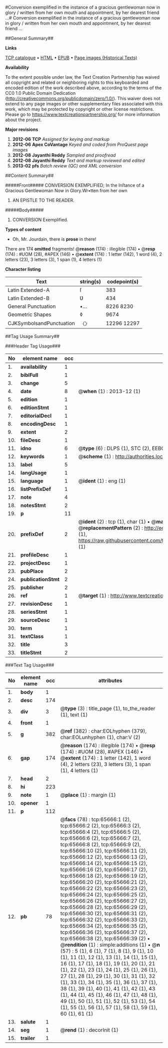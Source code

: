 #Conversion exemplified in the instance of a gracious gentlewoman now in glory / written from her own mouth and appointment, by her dearest friend ...#
Conversion exemplified in the instance of a gracious gentlewoman now in glory / written from her own mouth and appointment, by her dearest friend ...

##General Summary##

**Links**

[TCP catalogue](http://www.ota.ox.ac.uk/tcp/)  • 
[HTML](http://tei.it.ox.ac.uk/tcp/Texts-HTML/free/A34/A34389.html)  • 
[EPUB](http://tei.it.ox.ac.uk/tcp/Texts-EPUB/free/A34/A34389.epub) • 
[Page images (Historical Texts)](https://historicaltexts.jisc.ac.uk/eebo-12681206e)

**Availability**

To the extent possible under law, the Text Creation Partnership has waived all copyright and related or neighboring rights to this keyboarded and encoded edition of the work described above, according to the terms of the CC0 1.0 Public Domain Dedication (http://creativecommons.org/publicdomain/zero/1.0/). This waiver does not extend to any page images or other supplementary files associated with this work, which may be protected by copyright or other license restrictions. Please go to https://www.textcreationpartnership.org/ for more information about the project.

**Major revisions**

1. __2012-06__ __TCP__ *Assigned for keying and markup*
1. __2012-06__ __Apex CoVantage__ *Keyed and coded from ProQuest page images*
1. __2012-08__ __Jayanthi Reddy__ *Sampled and proofread*
1. __2012-08__ __Jayanthi Reddy__ *Text and markup reviewed and edited*
1. __2013-02__ __pfs__ *Batch review (QC) and XML conversion*

##Content Summary##

#####Front#####
CONVERSION EXEMPLIFIED; In the Inſtance of a Gracious Gentlewoman Now in Glory.Wr•tten from her own 
1. AN EPISTLE TO THE READER.

#####Body#####

1. CONVERSION Exemplified.

**Types of content**

  * Oh, Mr. Jourdain, there is **prose** in there!

There are 174 **omitted** fragments! 
 @__reason__ (174) : illegible (174)  •  @__resp__ (174) : #UOM (28), #APEX (146)  •  @__extent__ (174) : 1 letter (142), 1 word (4), 2 letters (23), 3 letters (3), 1 span (1), 4 letters (1)

**Character listing**


|Text|string(s)|codepoint(s)|
|---|---|---|
|Latin Extended-A|ſ|383|
|Latin Extended-B|Ʋ|434|
|General Punctuation|•…|8226 8230|
|Geometric Shapes|◊|9674|
|CJKSymbolsandPunctuation|〈〉|12296 12297|

##Tag Usage Summary##

###Header Tag Usage###

|No|element name|occ|attributes|
|---|---|---|---|
|1.|__availability__|1||
|2.|__biblFull__|1||
|3.|__change__|5||
|4.|__date__|8| @__when__ (1) : 2013-12 (1)|
|5.|__edition__|1||
|6.|__editionStmt__|1||
|7.|__editorialDecl__|1||
|8.|__encodingDesc__|1||
|9.|__extent__|2||
|10.|__fileDesc__|1||
|11.|__idno__|6| @__type__ (6) : DLPS (1), STC (2), EEBO-CITATION (1), OCLC (1), VID (1)|
|12.|__keywords__|1| @__scheme__ (1) : http://authorities.loc.gov/ (1)|
|13.|__label__|5||
|14.|__langUsage__|1||
|15.|__language__|1| @__ident__ (1) : eng (1)|
|16.|__listPrefixDef__|1||
|17.|__note__|4||
|18.|__notesStmt__|2||
|19.|__p__|11||
|20.|__prefixDef__|2| @__ident__ (2) : tcp (1), char (1)  •  @__matchPattern__ (2) : ([0-9\-]+):([0-9IVX]+) (1), (.+) (1)  •  @__replacementPattern__ (2) : http://eebo.chadwyck.com/downloadtiff?vid=$1&page=$2 (1), https://raw.githubusercontent.com/textcreationpartnership/Texts/master/tcpchars.xml#$1 (1)|
|21.|__profileDesc__|1||
|22.|__projectDesc__|1||
|23.|__pubPlace__|2||
|24.|__publicationStmt__|2||
|25.|__publisher__|2||
|26.|__ref__|1| @__target__ (1) : http://www.textcreationpartnership.org/docs/. (1)|
|27.|__revisionDesc__|1||
|28.|__seriesStmt__|1||
|29.|__sourceDesc__|1||
|30.|__term__|1||
|31.|__textClass__|1||
|32.|__title__|3||
|33.|__titleStmt__|2||


###Text Tag Usage###

|No|element name|occ|attributes|
|---|---|---|---|
|1.|__body__|1||
|2.|__desc__|174||
|3.|__div__|3| @__type__ (3) : title_page (1), to_the_reader (1), text (1)|
|4.|__front__|1||
|5.|__g__|382| @__ref__ (382) : char:EOLhyphen (379), char:EOLunhyphen (1), char:V (2)|
|6.|__gap__|174| @__reason__ (174) : illegible (174)  •  @__resp__ (174) : #UOM (28), #APEX (146)  •  @__extent__ (174) : 1 letter (142), 1 word (4), 2 letters (23), 3 letters (3), 1 span (1), 4 letters (1)|
|7.|__head__|2||
|8.|__hi__|223||
|9.|__note__|1| @__place__ (1) : margin (1)|
|10.|__opener__|1||
|11.|__p__|112||
|12.|__pb__|78| @__facs__ (78) : tcp:65666:1 (2), tcp:65666:2 (2), tcp:65666:3 (2), tcp:65666:4 (2), tcp:65666:5 (2), tcp:65666:6 (2), tcp:65666:7 (2), tcp:65666:8 (2), tcp:65666:9 (2), tcp:65666:10 (2), tcp:65666:11 (2), tcp:65666:12 (2), tcp:65666:13 (2), tcp:65666:14 (2), tcp:65666:15 (2), tcp:65666:16 (2), tcp:65666:17 (2), tcp:65666:18 (2), tcp:65666:19 (2), tcp:65666:20 (2), tcp:65666:21 (2), tcp:65666:22 (2), tcp:65666:23 (2), tcp:65666:24 (2), tcp:65666:25 (2), tcp:65666:26 (2), tcp:65666:27 (2), tcp:65666:28 (2), tcp:65666:29 (2), tcp:65666:30 (2), tcp:65666:31 (2), tcp:65666:32 (2), tcp:65666:33 (2), tcp:65666:34 (2), tcp:65666:35 (2), tcp:65666:36 (2), tcp:65666:37 (2), tcp:65666:38 (2), tcp:65666:39 (2)  •  @__rendition__ (1) : simple:additions (1)  •  @__n__ (57) : 5 (1), 6 (1), 7 (1), 8 (1), 9 (1), 10 (1), 11 (1), 12 (1), 13 (1), 14 (1), 15 (1), 16 (1), 17 (1), 18 (1), 19 (1), 20 (1), 21 (1), 22 (1), 23 (1), 24 (1), 25 (1), 26 (1), 27 (1), 28 (1), 29 (1), 30 (1), 31 (1), 32 (1), 33 (1), 34 (1), 35 (1), 36 (1), 37 (1), 38 (1), 39 (1), 40 (1), 41 (1), 42 (1), 43 (1), 44 (1), 45 (1), 46 (1), 47 (1), 48 (1), 49 (1), 50 (1), 51 (1), 52 (1), 53 (1), 54 (1), 55 (1), 56 (1), 57 (1), 58 (1), 59 (1), 60 (1), 61 (1)|
|13.|__salute__|1||
|14.|__seg__|1| @__rend__ (1) : decorInit (1)|
|15.|__trailer__|1||

